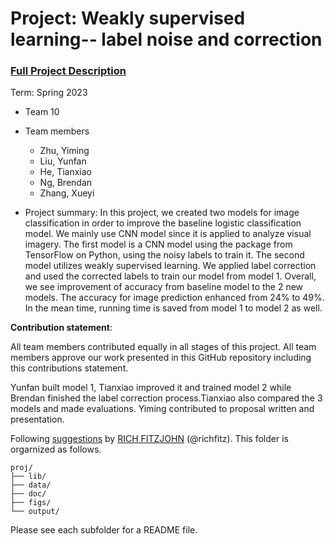 # Project: Weakly supervised learning-- label noise and correction


### [Full Project Description](doc/project3_desc.md)

Term: Spring 2023

+ Team 10
+ Team members
	+ Zhu, Yiming
	+ Liu, Yunfan
	+ He, Tianxiao
	+ Ng, Brendan
	+ Zhang, Xueyi

+ Project summary: In this project, we created two models for image classification in order to improve the baseline logistic classification model. We mainly use CNN model since it is applied to analyze visual imagery. The first model is a CNN model using the package from TensorFlow on Python, using the noisy labels to train it. The second model utilizes weakly supervised learning. We applied label correction and used the corrected labels to train our model from model 1. Overall, we see improvement of accuracy from baseline model to the 2 new models. The accuracy for image prediction enhanced from 24% to 49%. In the mean time, running time is saved from model 1 to model 2 as well.
	

**Contribution statement**: 

All team members contributed equally in all stages of this project. All team members approve our work presented in this GitHub repository including this contributions statement. 

Yunfan built model 1, Tianxiao improved it and trained model 2 while Brendan finished the label correction process.Tianxiao also compared the 3 models and made evaluations. Yiming contributed to proposal written and presentation. 

Following [suggestions](http://nicercode.github.io/blog/2013-04-05-projects/) by [RICH FITZJOHN](http://nicercode.github.io/about/#Team) (@richfitz). This folder is orgarnized as follows.

```
proj/
├── lib/
├── data/
├── doc/
├── figs/
└── output/
```

Please see each subfolder for a README file.
